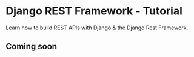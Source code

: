 # Django REST Framework - Tutorial

Learn how to build REST APIs with Django &amp; the Django Rest Framework.

## Coming soon
